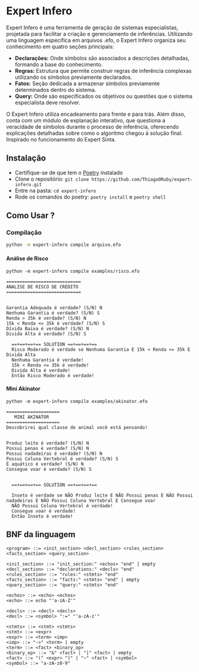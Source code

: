 # Expert Infero

Expert Infero é uma ferramenta de geração de sistemas especialistas, projetada para facilitar a criação e gerenciamento de inferências. Utilizando uma linguagem específica em arquivos .efo, o Expert Infero organiza seu conhecimento em quatro seções principais:

- **Declarações:** Onde símbolos são associados a descrições detalhadas, formando a base do conhecimento.
- **Regras:** Estrutura que permite construir regras de inferência complexas utilizando os símbolos previamente declarados.
- **Fatos:** Seção dedicada a armazenar símbolos previamente determinados dentro do sistema.
- **Query:** Onde são especificados os objetivos ou questões que o sistema especialista deve resolver.

O Expert Infero utiliza encadeamento para frente e para trás. Além disso, conta com um módulo de explanação interativo, que questiona a veracidade de símbolos durante o processo de inferência, oferecendo explicações detalhadas sobre como o algoritmo chegou à solução final. Inspirado no funcionamento do Expert Sinta.

## Instalação

- Certifique-se de que tem o [Poetry](https://python-poetry.org/docs/) instalado
- Clone o repositório: `git clone https://github.com/ThiagoORuby/expert-infero.git`
- Entre na pasta: `cd expert-infero`
- Rode os comandos do poetry: `poetry install` e `poetry shell`

## Como Usar ?

### Compilação

```bash
python -m expert-infero compile arquivo.efo
```

#### Análise de Risco

```
python -m expert-infero compile examples/risco.efo
```

```
============================
ANALISE DE RISCO DE CRÉDITO
============================


Garantia Adequada é verdade? (S/N) N
Nenhuma Garantia é verdade? (S/N) S
Renda > 35k é verdade? (S/N) N
15k < Renda <= 35k é verdade? (S/N) S
Dívida Baixa é verdade? (S/N) N
Divida Alta é verdade? (S/N) S

  ==+==+==+== SOLUTION ==+==+==+==
  Risco Moderado é verdade se Nenhuma Garantia E 15k < Renda <= 35k E Divida Alta
  Nenhuma Garantia é verdade!
  15k < Renda <= 35k é verdade!
  Divida Alta é verdade!
  Então Risco Moderado é verdade!
```

#### Mini Akinator

```
python -m expert-infero compile examples/akinator.efo
```

```
====================
   MINI AKINATOR
====================
Descobrirei qual classe de animal você está pensando!


Produz leite é verdade? (S/N) N
Possui penas é verdade? (S/N) N
Possui nadadeiras é verdade? (S/N) N
Possui Coluna Vertebral é verdade? (S/N) S
É aquático é verdade? (S/N) N
Consegue voar é verdade? (S/N) S


  ==+==+==+== SOLUTION ==+==+==+==

  Inseto é verdade se NÃO Produz leite E NÃO Possui penas E NÃO Possui nadadeiras E NÃO Possui Coluna Vertebral E Consegue voar
  NÃO Possui Coluna Vertebral é verdade!
  Consegue voar é verdade!
  Então Inseto é verdade!
```

## BNF da linguagem

```
<program> ::= <init_section> <decl_section> <rules_section> <facts_section> <query_section>

<init_section> ::= "init_section:" <echos> "end" | empty
<decl_section> ::= "declarations:" <decls> "end"
<rules_section> ::= "rules:" <stmts> "end"
<facts_section> ::= "facts:" <stmts> "end" | empty
<query_section> ::= "query:" <stmts> "end"

<echos> ::= <echo> <echos>
<echo> ::= echo "'a-zA-Z'"

<decls> ::= <decl> <decls>
<decl> ::= <symbol> ":=" "'a-zA-z'"

<stmts> ::= <stmt> <stmts>
<stmt> ::= <expr>
<expr> ::= <term> <imp>
<imp> ::= "->" <term> | empty
<term> ::= <fact> <binary_op>
<binary_op> ::= "&" <fact> | "|" <fact> | empty
<fact> ::= "(" <expr> ")" | "~" <fact> | <symbol>
<symbol> ::= "a-zA-z0-9"
```
